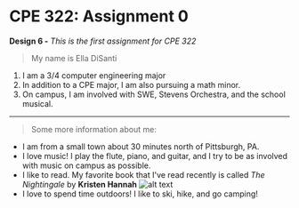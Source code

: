 # **CPE 322: Assignment 0**
**Design 6 -**
*This is the first assignment for CPE 322*
> My name is Ella DiSanti
1. I am a 3/4 computer engineering major
2. In addition to a CPE major, I am also pursuing a math minor.
3. On campus, I am involved with SWE, Stevens Orchestra, and the school musical.

---

> Some more information about me:
- I am from a small town about 30 minutes north of Pittsburgh, PA. 
- I love music! I play the flute, piano, and guitar, and I try to be as involved with music on campus as possible.
- I like to read. My favorite book that I've read recently is called *The Nightingale* by **Kristen Hannah** ![alt text](bookcover.jpg)
- I love to spend time outdoors! I like to ski, hike, and go camping!

  

